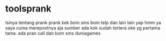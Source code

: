 # toolsprank
Isinya tentang prank prank kek bom sms bom telp dan lain lain
yap hmm ya saya cuma merepostnya aja sumber ada kok sudah tertera
oke yg pertama tama.
ada pran call dan bom sms duniagames
